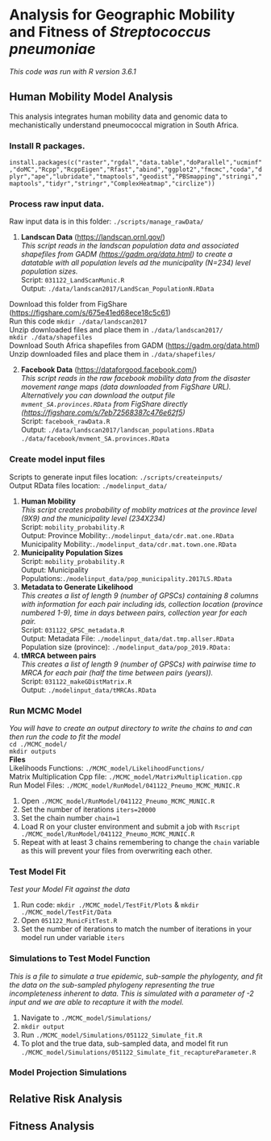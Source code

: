 # Analysis for Geographic Mobility and Fitness of *Streptococcus pneumoniae*
*This code was run with R version 3.6.1*
## Human Mobility Model Analysis
This analysis integrates human mobility data and genomic data to mechanistically understand pneumococcal migration in South Africa.

### Install R packages. 
```install.packages(c("raster","rgdal","data.table","doParallel","ucminf","doMC","Rcpp","RcppEigen","Rfast","abind","ggplot2","fmcmc","coda","dplyr","ape","lubridate","tmaptools","geodist","PBSmapping","stringi","maptools","tidyr","stringr","ComplexHeatmap","circlize"))```

### Process raw input data.  
Raw input data is in this folder:
```./scripts/manage_rawData/```
1) **Landscan Data** (https://landscan.ornl.gov/) <br />
*This script reads in the landscan population data and associated shapefiles from GADM (https://gadm.org/data.html) to create a datatable with all population levels ad the municipality (N=234) level population sizes.*  
Script: ```031122_LandScanMunic.R``` <br />
Output: ```./data/landscan2017/LandScan_PopulationN.RData```  <br />

 Download this folder from FigShare (https://figshare.com/s/675e41ed68ece18c5c61)<br />
  Run this code ```mkdir ./data/landscan2017``` <br />
  Unzip downloaded files and place them in ```./data/landscan2017/```<br />
  ```mkdir ./data/shapefiles```<br />
  Download South Africa shapefiles from GADM (https://gadm.org/data.html)<br />
  Unzip downloaded files and place them in ```./data/shapefiles/```<br />
  
2) **Facebook Data** (https://dataforgood.facebook.com/) <br />
*This script reads in the raw facebook mobility data from the disaster movement range maps (data downloaded from FigShare URL). Alternatively you can download the output file ```mvment_SA.provinces.RData``` from FigShare directly (https://figshare.com/s/7eb72568387c476e62f5)*<br />
Script: ```facebook_rawData.R``` <br />
Output: ```./data/landscan2017/landscan_populations.RData```  <br />
```./data/facebook/mvment_SA.provinces.RData```  <br />
### Create model input files
Scripts to generate input files location: ```./scripts/createinputs/``` <br />
Output RData files location: ```./modelinput_data/``` <br />
1) **Human Mobility** <br />
*This script creates probability of moblity matrices at the province level (9X9) and the municipality level (234X234)*  
Script: ```mobility_probability.R``` <br />
Output: Province Mobility:```./modelinput_data/cdr.mat.one.RData ``` <br />
Municipality Mobility:```./modelinput_data/cdr.mat.town.one.RData ``` <br />
2) **Municipality Population Sizes** <br />
Script: ```mobility_probability.R``` <br />
Output: Municipality Populations:```./modelinput_data/pop_municipality.2017LS.RData```  <br />
3) **Metadata to Generate Likelihood**<br />
*This creates a list of length 9 (number of GPSCs) containing 8 columns with information for each pair including ids, collection location (province numbered 1-9), time in days between pairs, collection year for each pair.*<br />
Script: ```031122_GPSC_metadata.R```<br />
Output: Metadata File: ```./modelinput_data/dat.tmp.allser.RData```<br />
Population size (province): ```./modelinput_data/pop_2019.RData: ```<br />
4) **tMRCA between pairs**<br />
*This creates a list of length 9 (number of GPSCs) with pairwise time to MRCA for each pair (half the time between pairs (years)).*<br />
Script: ```031122_makeGDistMatrix.R```<br />
Output: ```./modelinput_data/tMRCAs.RData```<br />

### Run MCMC Model<br />
*You will have to create an output directory to write the chains to and can then run the code to fit the model*<br />
  ```cd ./MCMC_model/```<br/>
 ```mkdir outputs```<br/>
 **Files**<br/>
Likelihoods Functions: ```./MCMC_model/LikelihoodFunctions/```<br />
Matrix Multiplication Cpp file: ```./MCMC_model/MatrixMultiplication.cpp```<br />
Run Model Files: ```./MCMC_model/RunModel/041122_Pneumo_MCMC_MUNIC.R```<br />
1) Open ```./MCMC_model/RunModel/041122_Pneumo_MCMC_MUNIC.R``` <br />
2) Set the number of iterations ```iters=20000```
3) Set the chain number ```chain=1```
4) Load R on your cluster environment and submit a job with ```Rscript ./MCMC_model/RunModel/041122_Pneumo_MCMC_MUNIC.R```
5) Repeat with at least 3 chains remembering to change the ```chain``` variable as this will prevent your files from overwriting each other.

### Test Model Fit <br />
*Test your Model Fit against the data*
1) Run code: ```mkdir ./MCMC_model/TestFit/Plots``` & ```mkdir ./MCMC_model/TestFit/Data```
2) Open ```051122_MunicFitTest.R```
3) Set the number of iterations to match the number of iterations in your model run under variable ```iters```


### Simulations to Test Model Function <br />
*This is a file to simulate a true epidemic, sub-sample the phylogenty, and fit the data on the sub-sampled phylogeny representing the true incompleteness inherent to data. This is simulated with a parameter of -2 input and we are able to recapture it with the model.*
1) Navigate to ```./MCMC_model/Simulations/```
2) ```mkdir output```
3) Run ```./MCMC_model/Simulations/051122_Simulate_fit.R```
4) To plot and the true data, sub-sampled data, and model fit run ```./MCMC_model/Simulations/051122_Simulate_fit_recaptureParameter.R```

### Model Projection Simulations <br />

## Relative Risk Analysis



## Fitness Analysis
